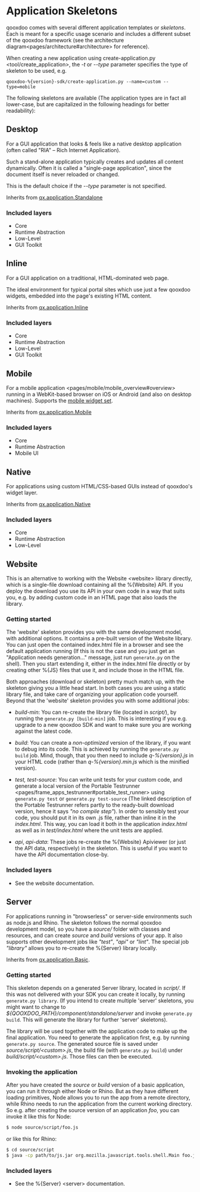 Application Skeletons
=====================

qooxdoo comes with several different application templates or
*skeletons*. Each is meant for a specific usage scenario and includes
a different subset of the qooxdoo framework (see the architecture
diagram\<pages/architecture\#architecture\> for reference).

When creating a new application using create-application.py
\<tool/create\_application\>, the *-t* or *--type*
parameter specifies the type of skeleton to be used, e.g.

    qooxdoo-%{version}-sdk/create-application.py --name=custom --type=mobile

The following skeletons are available (The application
types are in fact all lower-case, but are capitalized
in the following headings for better readability):

Desktop
-------

For a GUI application that looks & feels like a native desktop
application (often called "RIA" – Rich Internet Application).

Such a stand-alone application typically creates and updates
all content dynamically. Often it is called a "single-page
application", since the document itself is never reloaded or changed.

This is the default choice if the *--type* parameter is not specified.

Inherits from [qx.application.Standalone](apps://apiviewer/#qx.application.Standalone)

### Included layers

-   Core
-   Runtime Abstraction
-   Low-Level
-   GUI Toolkit

## Inline

For a GUI application on a traditional, HTML-dominated web page.

The ideal environment for typical portal sites which use just a few
qooxdoo widgets, embedded into the page's existing HTML content.

Inherits from [qx.application.Inline](apps://apiviewer/#qx.application.Inline)

### Included layers

-   Core
-   Runtime Abstraction
-   Low-Level
-   GUI Toolkit

## Mobile

For a mobile application \<pages/mobile/mobile\_overview\#overview\>
running in a WebKit-based browser on iOS or Android (and also on desktop
machines). Supports the [mobile widget set](apps://apiviewer/#qx.ui.mobile).

Inherits from [qx.application.Mobile](apps://apiviewer/#qx.application.Mobile)

### Included layers

-   Core
-   Runtime Abstraction
-   Mobile UI

## Native

For applications using custom HTML/CSS-based
GUIs instead of qooxdoo's widget layer.

Inherits from [qx.application.Native](apps://apiviewer/#qx.application.Native)

### Included layers

-   Core
-   Runtime Abstraction
-   Low-Level

## Website

This is an alternative to working with the Website \<website\> library directly,
which is a single-file download containing all the %{Website} API. If you
deploy the download you use its API in your own code in a way that suits
you, e.g. by adding custom code in an HTML page that also loads the library.

### Getting started

The 'website' skeleton provides you with the same development model, with
additional options. It contains a pre-built version of the Website library.
You can just open the contained index.html file in a browser and see the
default application running (If this is not the case and you just get an
"Application needs generation..." message, just run `generate.py` on the
shell). Then you start extending it, either in the index.html file directly or
by creating other %{JS} files that use it, and include those in the HTML file.

Both approaches (download or skeleton) pretty much match up, with the
skeleton giving you a little head start. In both cases you are using a static
library file, and take care of organizing your application code yourself.
Beyond that the 'website' skeleton provides you with some additional jobs:

-   *build-min*: You can re-create the library file (located
in *script/*), by running the `generate.py [build-min]` job.
This is interesting if you e.g. upgrade to a new qooxdoo SDK
and want to make sure you are working against the latest code.

-   *build*: You can create a *non-optimized* version of the library, if you
want to debug into its code. This is achieved by running the `generate.py build`
job. Mind, though, that you then need to include *q-%{version}.js* in your
HTML code (rather than *q-%{version}.min.js* which is the minified version).

-   *test, test-source*: You can write unit tests for your custom
code, and generate a local version of the Portable Testrunner
\<pages/frame\_apps\_testrunner\#portable\_test\_runner\> using
`generate.py test` or `generate.py test-source` (The linked description
of the Portable Testrunner refers partly to the ready-built download
version, hence it says *"no compile step"*). In order to sensibly test
your code, you should put it in its own .js file, rather than inline it
in the *index.html*. This way, you can load it both in the application
*index.html* as well as in *test/index.html* where the unit tests are applied.

-   *api*, *api-data*: These jobs re-create the %{Website}
Apiviewer (or just the API data, respectively) in the skeleton.
This is useful if you want to have the API documentation close-by.

### Included layers

-   See the website documentation.

## Server

For applications running in "browserless" or server-side environments such
as node.js and Rhino. The skeleton follows the normal qooxdoo development
model, so you have a *source/* folder with classes and resources, and
can create *source* and *build* versions of your app. It also supports
other development jobs like *"test"*, *"api"* or *"lint"*. The special
job *"library"* allows you to re-create the %{Server} library locally.

Inherits from [qx.application.Basic](apps://apiviewer/#qx.application.Basic).

### Getting started

This skeleton depends on a generated Server library, located in
*script/*. If this was not delivered with your SDK you can create
it locally, by running `generate.py library`. (If you intend to
create multiple 'server' skeletons, you might want to change to
*\${QOOXDOO\_PATH}/component/standalone/server* and invoke `generate.py
build`. This will generate the library for further 'server' skeletons).

The library will be used together with the application code to make up
the final application. You need to generate the application first, e.g.
by running `generate.py source`. The generated source file is saved under
*source/script/\<custom\>.js*, the build file (with `generate.py build`)
under *build/script/\<custom\>.js*. Those files can then be executed.

### Invoking the application

After you have created the *source* or *build* version of a basic
application, you can run it through either Node or Rhino. But as they
have different loading primitives, Node allows you to run the app
from a remote directory, while Rhino needs to run the application
from the current working directory. So e.g. after creating the source
version of an application *foo*, you can invoke it like this for Node:

```bash
$ node source/script/foo.js
```

or like this for Rhino:

```bash
$ cd source/script
$ java -cp path/to/js.jar org.mozilla.javascript.tools.shell.Main foo.js
```

### Included layers

-   See the %{Server} \<server\> documentation.

